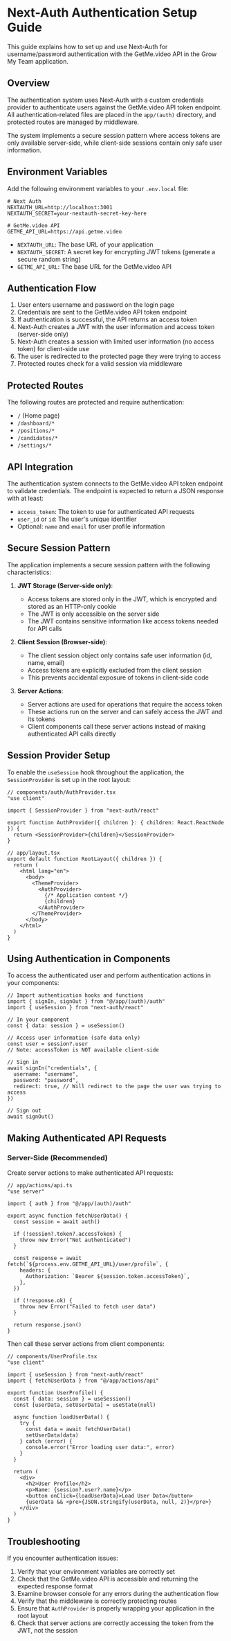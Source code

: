 # Next-Auth Authentication Setup Guide

This guide explains how to set up and use Next-Auth for username/password authentication with the GetMe.video API in the Grow My Team application.

## Overview

The authentication system uses Next-Auth with a custom credentials provider to authenticate users against the GetMe.video API token endpoint. All authentication-related files are placed in the `app/(auth)` directory, and protected routes are managed by middleware.

The system implements a secure session pattern where access tokens are only available server-side, while client-side sessions contain only safe user information.

## Environment Variables

Add the following environment variables to your `.env.local` file:

```
# Next Auth
NEXTAUTH_URL=http://localhost:3001
NEXTAUTH_SECRET=your-nextauth-secret-key-here

# GetMe.video API
GETME_API_URL=https://api.getme.video
```

- `NEXTAUTH_URL`: The base URL of your application
- `NEXTAUTH_SECRET`: A secret key for encrypting JWT tokens (generate a secure random string)
- `GETME_API_URL`: The base URL for the GetMe.video API

## Authentication Flow

1. User enters username and password on the login page
2. Credentials are sent to the GetMe.video API token endpoint
3. If authentication is successful, the API returns an access token
4. Next-Auth creates a JWT with the user information and access token (server-side only)
5. Next-Auth creates a session with limited user information (no access token) for client-side use
6. The user is redirected to the protected page they were trying to access
7. Protected routes check for a valid session via middleware

## Protected Routes

The following routes are protected and require authentication:

- `/` (Home page)
- `/dashboard/*`
- `/positions/*`
- `/candidates/*`
- `/settings/*`

## API Integration

The authentication system connects to the GetMe.video API token endpoint to validate credentials. The endpoint is expected to return a JSON response with at least:

- `access_token`: The token to use for authenticated API requests
- `user_id` or `id`: The user's unique identifier
- Optional: `name` and `email` for user profile information

## Secure Session Pattern

The application implements a secure session pattern with the following characteristics:

1. **JWT Storage (Server-side only)**:
   - Access tokens are stored only in the JWT, which is encrypted and stored as an HTTP-only cookie
   - The JWT is only accessible on the server side
   - The JWT contains sensitive information like access tokens needed for API calls

2. **Client Session (Browser-side)**:
   - The client session object only contains safe user information (id, name, email)
   - Access tokens are explicitly excluded from the client session
   - This prevents accidental exposure of tokens in client-side code

3. **Server Actions**:
   - Server actions are used for operations that require the access token
   - These actions run on the server and can safely access the JWT and its tokens
   - Client components call these server actions instead of making authenticated API calls directly

## Session Provider Setup

To enable the `useSession` hook throughout the application, the `SessionProvider` is set up in the root layout:

```tsx
// components/auth/AuthProvider.tsx
"use client"

import { SessionProvider } from "next-auth/react"

export function AuthProvider({ children }: { children: React.ReactNode }) {
  return <SessionProvider>{children}</SessionProvider>
}

// app/layout.tsx
export default function RootLayout({ children }) {
  return (
    <html lang="en">
      <body>
        <ThemeProvider>
          <AuthProvider>
            {/* Application content */}
            {children}
          </AuthProvider>
        </ThemeProvider>
      </body>
    </html>
  )
}
```

## Using Authentication in Components

To access the authenticated user and perform authentication actions in your components:

```tsx
// Import authentication hooks and functions
import { signIn, signOut } from "@/app/(auth)/auth"
import { useSession } from "next-auth/react"

// In your component
const { data: session } = useSession()

// Access user information (safe data only)
const user = session?.user
// Note: accessToken is NOT available client-side

// Sign in
await signIn("credentials", {
  username: "username",
  password: "password",
  redirect: true, // Will redirect to the page the user was trying to access
})

// Sign out
await signOut()
```

## Making Authenticated API Requests

### Server-Side (Recommended)

Create server actions to make authenticated API requests:

```tsx
// app/actions/api.ts
"use server"

import { auth } from "@/app/(auth)/auth"

export async function fetchUserData() {
  const session = await auth()
  
  if (!session?.token?.accessToken) {
    throw new Error("Not authenticated")
  }
  
  const response = await fetch(`${process.env.GETME_API_URL}/user/profile`, {
    headers: {
      Authorization: `Bearer ${session.token.accessToken}`,
    },
  })
  
  if (!response.ok) {
    throw new Error("Failed to fetch user data")
  }
  
  return response.json()
}
```

Then call these server actions from client components:

```tsx
// components/UserProfile.tsx
"use client"

import { useSession } from "next-auth/react"
import { fetchUserData } from "@/app/actions/api"

export function UserProfile() {
  const { data: session } = useSession()
  const [userData, setUserData] = useState(null)
  
  async function loadUserData() {
    try {
      const data = await fetchUserData()
      setUserData(data)
    } catch (error) {
      console.error("Error loading user data:", error)
    }
  }
  
  return (
    <div>
      <h2>User Profile</h2>
      <p>Name: {session?.user?.name}</p>
      <button onClick={loadUserData}>Load User Data</button>
      {userData && <pre>{JSON.stringify(userData, null, 2)}</pre>}
    </div>
  )
}
```

## Troubleshooting

If you encounter authentication issues:

1. Verify that your environment variables are correctly set
2. Check that the GetMe.video API is accessible and returning the expected response format
3. Examine browser console for any errors during the authentication flow
4. Verify that the middleware is correctly protecting routes
5. Ensure that `AuthProvider` is properly wrapping your application in the root layout
6. Check that server actions are correctly accessing the token from the JWT, not the session
